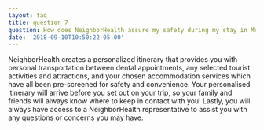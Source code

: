 ```yaml
---
layout: faq
title: question 7
question: How does NeighborHealth assure my safety during my stay in Mexico?
date: '2018-09-10T10:50:22-05:00'
---
```

 NeighborHealth creates a personalized itinerary that provides you with personal transportation between dental appointments, any selected tourist activities and attractions, and your chosen accommodation services which have all been pre-screened for safety and convenience. Your personalised itinerary will arrive before you set out on your trip, so your family and friends will always know where to keep in contact with you! Lastly, you will always have access to a NeighborHealth representative to assist you with any questions or concerns you may have.
